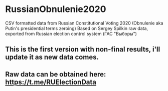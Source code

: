 # RussianObnulenie2020
CSV formatted data from Russian Constitutional Voting 2020 (Obnulenie aka Putin's presidential terms zeroing)
Based on Sergey Spilkin raw data, exported from Russian election control system (ГАС "Выборы")

## This is the first version with non-final results, i'll update it as new data comes.
## Raw data can be obtained here: https://t.me/RUElectionData

